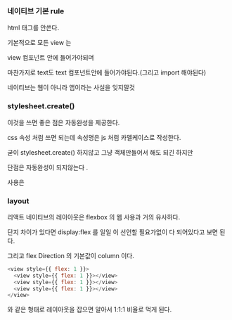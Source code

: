 ### 네이티브 기본 rule

html 태그를 안쓴다.

기본적으로 모든 view 는

view 컴포넌트 안에 들어가야되며

마찬가지로 text도 text 컴포넌트안에 들어가야된다.(그리고 import 해야된다)

네이티브는 웹이 아니라 앱이라는 사실을 잊지말것

### stylesheet.create()

이것을 쓰면 좋은 점은 자동완성을 제공한다.

css 속성 처럼 쓰면 되는데 속성명은 js 처럼 카멜케이스로 작성한다.

굳이 stylesheet.create() 하지않고 그냥 객체만들어서 해도 되긴 하지만

단점은 자동완성이 되지않는다 .

사용은

<View style={stylesheet.해당스타일}>

### layout

리액트 네이티브의 레이아웃은 flexbox 의 웹 사용과 거의 유사하다.

단지 차이가 있다면 display:flex 를 일일 이 선언할 필요가없이 다 되어있다고 보면 된다.

그리고 flex Direction 의 기본값이 column 이다.

```js
<view style={{ flex: 1 }}>
  <view style={{ flex: 1 }}></view>
  <view style={{ flex: 1 }}></view>
  <view style={{ flex: 1 }}></view>
</view>
```

와 같은 형태로 레이아웃을 잡으면 알아서 1:1:1 비율로 먹게 된다.
